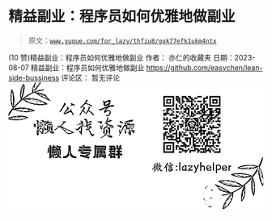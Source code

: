 # 精益副业：程序员如何优雅地做副业

> 原文：[`www.yuque.com/for_lazy/thfiu8/gok77efk1ukm4ntx`](https://www.yuque.com/for_lazy/thfiu8/gok77efk1ukm4ntx)

<ne-h2 id="45a1a1e9" data-lake-id="45a1a1e9"><ne-heading-ext><ne-heading-anchor></ne-heading-anchor><ne-heading-fold></ne-heading-fold></ne-heading-ext><ne-heading-content><ne-text id="uedf772b1">(10 赞)精益副业：程序员如何优雅地做副业</ne-text></ne-heading-content></ne-h2> <ne-p id="ub81580ec" data-lake-id="ub81580ec"><ne-text id="ub06550a0">作者： 亦仁的收藏夹</ne-text></ne-p> <ne-p id="ua6ef43d9" data-lake-id="ua6ef43d9"><ne-text id="u56d75119">日期：2023-08-07</ne-text></ne-p> <ne-p id="u8fddb1bc" data-lake-id="u8fddb1bc"><ne-text id="u319fb32a">精益副业：程序员如何优雅地做副业</ne-text></ne-p> <ne-p id="udea762ec" data-lake-id="udea762ec">[<ne-text id="ufc034370">https://github.com/easychen/lean-side-bussiness</ne-text>](https://github.com/easychen/lean-side-bussiness)</ne-p> <ne-hole id="ud8219c8e" data-lake-id="ud8219c8e"><ne-card data-card-name="hr" data-card-type="block" id="U8fdO" data-event-boundary="card"><ne-p id="u29124089" data-lake-id="u29124089"><ne-text id="u63b2a6d8">评论区：</ne-text></ne-p> <ne-p id="u1d53cf2d" data-lake-id="u1d53cf2d"><ne-text id="u96d67541">暂无评论</ne-text></ne-p> <ne-p id="u31afa05f" data-lake-id="u31afa05f"><ne-card data-card-name="image" data-card-type="inline" id="tuph3" data-event-boundary="card">![](img/894d30a529e7c37bcd3392323c99941c.png)  <ne-hole id="u6a023d05" data-lake-id="u6a023d05"><ne-card data-card-name="hr" data-card-type="block" id="tlEW0" data-event-boundary="card"></ne-card></ne-hole></ne-card></ne-p></ne-card></ne-hole>